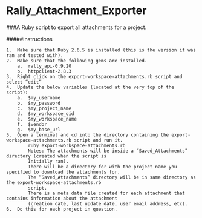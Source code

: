 # Rally_Attachment_Exporter
###A Ruby script to export all attachments for a project.

#####Instructions 

	1.	Make sure that Ruby 2.6.5 is installed (this is the version it was ran and tested with).
	2.	Make sure that the following gems are installed.
		a.	rally_api-0.9.20 
		b.	httpclient-2.8.3
	3.	Right click on the export-workspace-attachments.rb script and select “edit”
	4.	Update the below variables (located at the very top of the script):
		a.	$my_username
		b.	$my_password
		c.	$my_project_name
		d.  $my_workspace_oid 
		e.  $my_workspace_name
		f.  $vendor
		g.  $my_base_url
	5.	Open a terminal and cd into the directory containing the export-workspace-attachments.rb script and run it.
			ruby export-workspace-attachments.rb 
			Notes: The attachments will be inside a “Saved_Attachments” directory (created when the script is
			Initially ran). 
			There will be a directory for with the project name you specified to download the attachments for.  
			The “Saved_Attachments” directory will be in same directory as the export-workspace-attachments.rb 
			script. 
			There is a meta data file created for each attachment that contains information about the attachment 
			(creation date, last update date, user email address, etc).  
	6.	Do this for each project in question.
